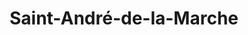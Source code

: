 ---
title: Saint-André-de-la-Marche
url: /saint-andre-de-la-marche/
latitude: 47.095
longitude: -1
---